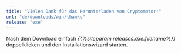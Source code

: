 ```yaml
---
title: "Vielen Dank für das Herunterladen von Cryptomator!"
url: "de/downloads/win/thanks"
release: "exe"
---
```


Nach dem Download einfach _{{%siteparam releases.exe.filename%}}_ doppelklicken und den Installationswizard starten.
